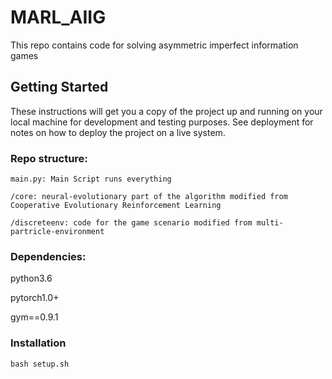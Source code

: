 # MARL_AIIG

This repo contains code for solving asymmetric imperfect information games

## Getting Started

These instructions will get you a copy of the project up and running on your local machine for development and testing purposes. See deployment for notes on how to deploy the project on a live system.

### Repo structure:
```
main.py: Main Script runs everything
```
```
/core: neural-evolutionary part of the algorithm modified from Cooperative Evolutionary Reinforcement Learning
```
```
/discreteenv: code for the game scenario modified from multi-partricle-environment 
```

### Dependencies:

python3.6

pytorch1.0+

gym==0.9.1


### Installation

```
bash setup.sh
```





